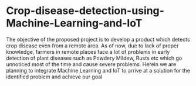 # Crop-disease-detection-using-Machine-Learning-and-IoT
The objective of the proposed project is to develop a product which detects crop disease even from a remote area. As of now, due to lack of proper knowledge, farmers in remote places face a lot of problems in early detection of plant diseases such as Powdery Mildew, Rusts etc which go unnoticed most of the time and cause severe problems. Herein we are planning to integrate Machine Learning and IoT to arrive at a solution for the identified problem and achieve our goal
